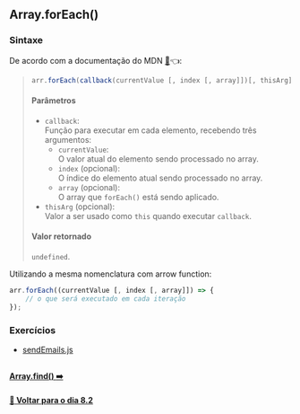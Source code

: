 ## Array.forEach()

### Sintaxe
De acordo com a documentação do MDN [:page_facing_up:](https://developer.mozilla.org/pt-BR/docs/Web/JavaScript/Reference/Global_Objects/Array/forEach):point_left::
> ~~~javascript
> arr.forEach(callback(currentValue [, index [, array]])[, thisArg]);
> ~~~
> #### Parâmetros
> - `callback`: <br>
> Função para executar em cada elemento, recebendo três argumentos: 
> 	- `currentValue`: <br>
> 	O valor atual do elemento sendo processado no array.
> 	- `index` (opcional): <br>
> 	O índice do elemento atual sendo processado no array.
> 	- `array` (opcional): <br>
> 	O array que `forEach()` está sendo aplicado.
> - `thisArg` (opcional): <br>
> Valor a ser usado como `this` quando executar `callback`.
> #### Valor retornado
> `undefined`.

Utilizando a mesma nomenclatura com arrow function:

~~~javascript
arr.forEach((currentValue [, index [, array]]) => {
	// o que será executado em cada iteração
});
~~~

### Exercícios
- [sendEmails.js](../A-array-foreach/sendEmails.js)

##

#### [Array.find() :arrow_right:](./array-find.md#arrayfind)

#### [:date: Voltar para o dia 8.2](../#82-javascript-es6---higher-order-functions---foreach-find-some-every-sort)
